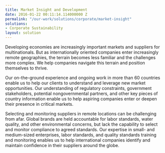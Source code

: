 ```yaml
---
title: Market Insight and Development
date: 2016-01-22 00:11:14.114000000 Z
permalink: "/our-work/solutions/corporate/market-insight"
solutions:
- Corporate Sustainability
layout: solution
---
```


Developing economies are increasingly important markets and suppliers for multinationals. But as internationally oriented companies enter increasingly remote geographies, the terrain becomes less familiar and the challenges more complex. We help companies navigate this terrain and position themselves to thrive.

Our on-the-ground experience and ongoing work in more than 60 countries enable us to help our clients to understand and leverage new market opportunities. Our understanding of regulatory constraints, government stakeholders, potential nongovernmental partners, and other key pieces of country information enable us to help aspiring companies enter or deepen their presence in critical markets.

Selecting and monitoring suppliers in remote locations can be challenging from afar. Global brands are held accountable for labor standards, water quality, and other environmental concerns, but lack the capability to select and monitor compliance to agreed standards. Our expertise in small- and medium-sized enterprises, labor standards, and quality standards training and monitoring enables us to help international companies identify and maintain confidence in their suppliers around the globe.
